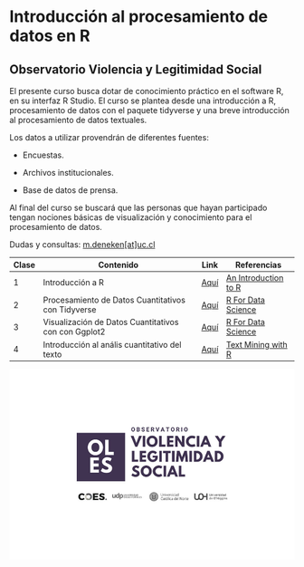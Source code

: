# Introducción al procesamiento de datos en R

## Observatorio Violencia y Legitimidad Social

El presente curso busca dotar de conocimiento práctico en el software R, en su interfaz R Studio. El curso se plantea desde una introducción a R, procesamiento de datos con el paquete tidyverse y una breve introducción al procesamiento de datos textuales.

Los datos a utilizar provendrán de diferentes fuentes:

-   Encuestas.

-   Archivos institucionales.

-   Base de datos de prensa.

Al final del curso se buscará que las personas que hayan participado tengan nociones básicas de visualización y conocimiento para el procesamiento de datos.

Dudas y consultas: [m.deneken[at]uc.cl](m.deneken@uc.cl)

| Clase | Contenido                                            | Link                                                    | Referencias                                                                |
|---------------|-----------------|------------------|------------------------|
| 1     | Introducción a R                                     | [Aquí](https://matdknu.github.io/intro-r/clase1/clase1) | [An Introduction to R](https://intro2r.com "An Introduction to R [Libro]") |
| 2     | Procesamiento de Datos Cuantitativos con Tidyverse   | [Aquí](https://matdknu.github.io/intro-r/clase2/clase2) | [R For Data Science](https://r4ds.had.co.nz/ "R For Data Science")         |
| 3     | Visualización de Datos Cuantitativos con con Ggplot2 | [Aquí](https://matdknu.github.io/intro-r/clase3/clase3) | [R For Data Science](https://r4ds.had.co.nz/ "R For Data Science")         |
| 4     | Introducción al anális cuantitativo del texto        | [Aquí](https://matdknu.github.io/intro-r/clase4/clase4) | [Text Mining with R](https://www.tidytextmining.com/)                      |

![](images/oles_ok.jpg)
